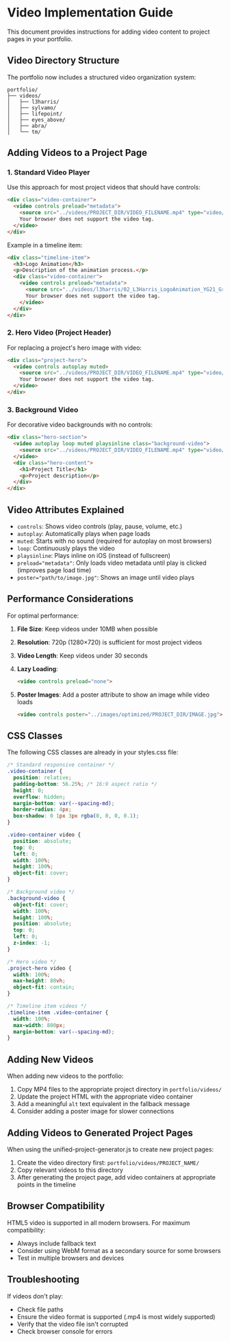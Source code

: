 # Video Implementation Guide

This document provides instructions for adding video content to project pages in your portfolio.

## Video Directory Structure

The portfolio now includes a structured video organization system:

```
portfolio/
├── videos/
│   ├── l3harris/
│   ├── sylvamo/
│   ├── lifepoint/
│   ├── eyes_above/
│   ├── abra/
│   └── tm/
```

## Adding Videos to a Project Page

### 1. Standard Video Player

Use this approach for most project videos that should have controls:

```html
<div class="video-container">
  <video controls preload="metadata">
    <source src="../videos/PROJECT_DIR/VIDEO_FILENAME.mp4" type="video/mp4">
    Your browser does not support the video tag.
  </video>
</div>
```

Example in a timeline item:

```html
<div class="timeline-item">
  <h3>Logo Animation</h3>
  <p>Description of the animation process.</p>
  <div class="video-container">
    <video controls preload="metadata">
      <source src="../videos/l3harris/02_L3Harris_LogoAnimation_YG21_Grzejka.mp4" type="video/mp4">
      Your browser does not support the video tag.
    </video>
  </div>
</div>
```

### 2. Hero Video (Project Header)

For replacing a project's hero image with video:

```html
<div class="project-hero">
  <video controls autoplay muted>
    <source src="../videos/PROJECT_DIR/VIDEO_FILENAME.mp4" type="video/mp4">
    Your browser does not support the video tag.
  </video>
</div>
```

### 3. Background Video

For decorative video backgrounds with no controls:

```html
<div class="hero-section">
  <video autoplay loop muted playsinline class="background-video">
    <source src="../videos/PROJECT_DIR/VIDEO_FILENAME.mp4" type="video/mp4">
  </video>
  <div class="hero-content">
    <h1>Project Title</h1>
    <p>Project description</p>
  </div>
</div>
```

## Video Attributes Explained

- `controls`: Shows video controls (play, pause, volume, etc.)
- `autoplay`: Automatically plays when page loads
- `muted`: Starts with no sound (required for autoplay on most browsers)
- `loop`: Continuously plays the video
- `playsinline`: Plays inline on iOS (instead of fullscreen)
- `preload="metadata"`: Only loads video metadata until play is clicked (improves page load time)
- `poster="path/to/image.jpg"`: Shows an image until video plays

## Performance Considerations

For optimal performance:

1. **File Size**: Keep videos under 10MB when possible
2. **Resolution**: 720p (1280×720) is sufficient for most project videos
3. **Video Length**: Keep videos under 30 seconds
4. **Lazy Loading**: 
   ```html
   <video controls preload="none">
   ```

5. **Poster Images**: Add a poster attribute to show an image while video loads
   ```html
   <video controls poster="../images/optimized/PROJECT_DIR/IMAGE.jpg">
   ```

## CSS Classes

The following CSS classes are already in your styles.css file:

```css
/* Standard responsive container */
.video-container {
  position: relative;
  padding-bottom: 56.25%; /* 16:9 aspect ratio */
  height: 0;
  overflow: hidden;
  margin-bottom: var(--spacing-md);
  border-radius: 4px;
  box-shadow: 0 1px 3px rgba(0, 0, 0, 0.1);
}

.video-container video {
  position: absolute;
  top: 0;
  left: 0;
  width: 100%;
  height: 100%;
  object-fit: cover;
}

/* Background video */
.background-video {
  object-fit: cover;
  width: 100%;
  height: 100%;
  position: absolute;
  top: 0;
  left: 0;
  z-index: -1;
}

/* Hero video */
.project-hero video {
  width: 100%;
  max-height: 80vh;
  object-fit: contain;
}

/* Timeline item videos */
.timeline-item .video-container {
  width: 100%;
  max-width: 800px;
  margin-bottom: var(--spacing-md);
}
```

## Adding New Videos

When adding new videos to the portfolio:

1. Copy MP4 files to the appropriate project directory in `portfolio/videos/`
2. Update the project HTML with the appropriate video container
3. Add a meaningful `alt` text equivalent in the fallback message
4. Consider adding a poster image for slower connections

## Adding Videos to Generated Project Pages

When using the unified-project-generator.js to create new project pages:

1. Create the video directory first: `portfolio/videos/PROJECT_NAME/`
2. Copy relevant videos to this directory
3. After generating the project page, add video containers at appropriate points in the timeline

## Browser Compatibility

HTML5 video is supported in all modern browsers. For maximum compatibility:
- Always include fallback text
- Consider using WebM format as a secondary source for some browsers
- Test in multiple browsers and devices

## Troubleshooting

If videos don't play:
- Check file paths
- Ensure the video format is supported (.mp4 is most widely supported)
- Verify that the video file isn't corrupted
- Check browser console for errors